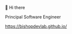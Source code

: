 👋 Hi there

Principal Software Engineer

<https://bishopdevlab.github.io/>

<!---
- 👋 Hi, I’m @bishopdevlab
- 👀 I’m interested in ...
- 🌱 I’m currently learning ...
- 💞️ I’m looking to collaborate on ...
- 📫 How to reach me ...
--->
<!---
bishopdevlab/bishopdevlab is a ✨ special ✨ repository because its `README.md` (this file) appears on your GitHub profile.
You can click the Preview link to take a look at your changes.
--->
